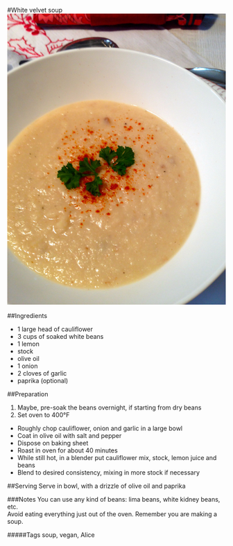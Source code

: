 #White velvet soup
![image](img/white_velvet_soup1.jpg)

##Ingredients
* 1 large head of cauliflower
* 3 cups of soaked white beans
* 1 lemon
* stock
* olive oil
* 1 onion
* 2 cloves of garlic
* paprika (optional)

##Preparation
1. Maybe, pre-soak the beans overnight, if starting from dry beans
2. Set oven to 400°F
* Roughly chop cauliflower, onion and garlic in a large bowl
* Coat in olive oil with salt and pepper
* Dispose on baking sheet
* Roast in oven for about 40 minutes
* While still hot, in a blender put cauliflower mix, stock, lemon juice and beans
* Blend to desired consistency, mixing in more stock if necessary

##Serving
Serve in bowl, with a drizzle of olive oil and paprika

###Notes
You can use any kind of beans: lima beans, white kidney beans, etc.  
Avoid eating everything just out of the oven. Remember you are making a soup.

#####Tags
soup, vegan, Alice
